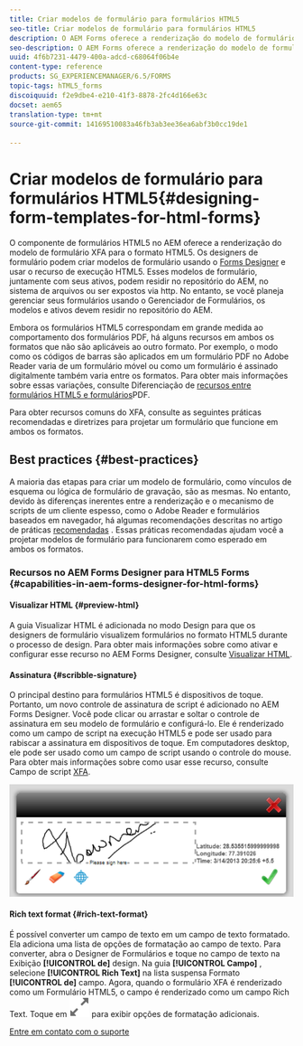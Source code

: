 ```yaml
---
title: Criar modelos de formulário para formulários HTML5
seo-title: Criar modelos de formulário para formulários HTML5
description: O AEM Forms oferece a renderização do modelo de formulário XFA para o formato HTML5. Os designers de formulário podem criar modelos de formulário usando o Designer e usar o recurso de execução HTML5.
seo-description: O AEM Forms oferece a renderização do modelo de formulário XFA para o formato HTML5. Os designers de formulário podem criar modelos de formulário usando o Designer e usar o recurso de execução HTML5.
uuid: 4f6b7231-4479-400a-adcd-c68064f06b4e
content-type: reference
products: SG_EXPERIENCEMANAGER/6.5/FORMS
topic-tags: hTML5_forms
discoiquuid: f2e9dbe4-e210-41f3-8878-2fc4d166e63c
docset: aem65
translation-type: tm+mt
source-git-commit: 14169510083a46fb3ab3ee36ea6abf3b0cc19de1

---
```



# Criar modelos de formulário para formulários HTML5{#designing-form-templates-for-html-forms}

O componente de formulários HTML5 no AEM oferece a renderização do modelo de formulário XFA para o formato HTML5. Os designers de formulário podem criar modelos de formulário usando o [Forms Designer](https://www.adobe.com/go/learn_aemforms_designer_63) e usar o recurso de execução HTML5. Esses modelos de formulário, juntamente com seus ativos, podem residir no repositório do AEM, no sistema de arquivos ou ser expostos via http. No entanto, se você planeja gerenciar seus formulários usando o Gerenciador de Formulários, os modelos e ativos devem residir no repositório do AEM.

Embora os formulários HTML5 correspondam em grande medida ao comportamento dos formulários PDF, há alguns recursos em ambos os formatos que não são aplicáveis ao outro formato. Por exemplo, o modo como os códigos de barras são aplicados em um formulário PDF no Adobe Reader varia de um formulário móvel ou como um formulário é assinado digitalmente também varia entre os formatos. Para obter mais informações sobre essas variações, consulte Diferenciação de [recursos entre formulários HTML5 e formulários](../../forms/using/feature-differentiation-html5-forms-pdf-forms.md)PDF.

Para obter recursos comuns do XFA, consulte as seguintes práticas recomendadas e diretrizes para projetar um formulário que funcione em ambos os formatos.

## Best practices {#best-practices}

A maioria das etapas para criar um modelo de formulário, como vínculos de esquema ou lógica de formulário de gravação, são as mesmas. No entanto, devido às diferenças inerentes entre a renderização e o mecanismo de scripts de um cliente espesso, como o Adobe Reader e formulários baseados em navegador, há algumas recomendações descritas no artigo de práticas [recomendadas](/help/forms/using/design-accessible-html5-forms.md) . Essas práticas recomendadas ajudam você a projetar modelos de formulário para funcionarem como esperado em ambos os formatos.

### Recursos no AEM Forms Designer para HTML5 Forms {#capabilities-in-aem-forms-designer-for-html-forms}

#### Visualizar HTML {#preview-html}

A guia Visualizar HTML é adicionada no modo Design para que os designers de formulário visualizem formulários no formato HTML5 durante o processo de design. Para obter mais informações sobre como ativar e configurar esse recurso no AEM Forms Designer, consulte [Visualizar HTML](../../forms/using/preview-xdp-forms-html.md).

#### Assinatura {#scribble-signature}

O principal destino para formulários HTML5 é dispositivos de toque. Portanto, um novo controle de assinatura de script é adicionado no AEM Forms Designer. Você pode clicar ou arrastar e soltar o controle de assinatura em seu modelo de formulário e configurá-lo. Ele é renderizado como um campo de script na execução HTML5 e pode ser usado para rabiscar a assinatura em dispositivos de toque. Em computadores desktop, ele pode ser usado como um campo de script usando o controle do mouse. Para obter mais informações sobre como usar esse recurso, consulte Campo de script [XFA](../../forms/using/scribble-signature.md).

![4](assets/4.png)

#### Rich text format {#rich-text-format}

É possível converter um campo de texto em um campo de texto formatado. Ela adiciona uma lista de opções de formatação ao campo de texto. Para converter, abra o Designer de Formulários e toque no campo de texto na Exibição **[!UICONTROL de]** design. Na guia **[!UICONTROL Campo]** , selecione **[!UICONTROL Rich Text]** na lista suspensa Formato **[!UICONTROL de]** campo. Agora, quando o formulário XFA é renderizado como um Formulário HTML5, o campo é renderizado como um campo Rich Text. Toque em ![Maximizar](assets/maximize_icon.svg) para exibir opções de formatação adicionais.

[Entre em contato com o suporte](https://www.adobe.com/account/sign-in.supportportal.html)
